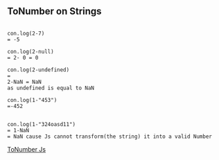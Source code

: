## ToNumber on Strings 

~~~

con.log(2-7)
= -5

con.log(2-null)
= 2- 0 = 0 

con.log(2-undefined)
=
2-NaN = NaN
as undefined is equal to NaN

con.log(1-"453")
=-452


con.log(1-"324oasd11") 
= 1-NaN 
= NaN cause Js cannot transform(the string) it into a valid Number 

~~~

[ToNumber Js](https://262.ecma-international.org/14.0/#sec-tonumeric)